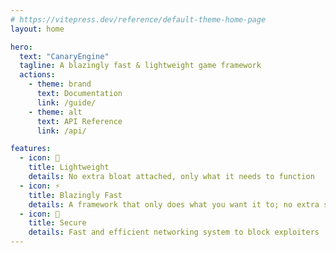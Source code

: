 ```yaml
---
# https://vitepress.dev/reference/default-theme-home-page
layout: home

hero:
  text: "CanaryEngine"
  tagline: A blazingly fast & lightweight game framework
  actions:
    - theme: brand
      text: Documentation
      link: /guide/
    - theme: alt
      text: API Reference
      link: /api/

features:
  - icon: 🎒
    title: Lightweight
    details: No extra bloat attached, only what it needs to function
  - icon: ⚡
    title: Blazingly Fast
    details: A framework that only does what you want it to; no extra side effects
  - icon: 🔐
    title: Secure
    details: Fast and efficient networking system to block exploiters
---
```


